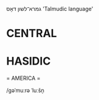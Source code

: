 גמרא־לשון
דאָס
'Talmudic language'

CENTRAL
========

HASIDIC
=======
= AMERICA = 

/gəˈmuːrə ˈluːšn̩